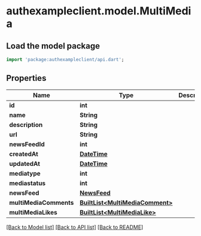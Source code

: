 # authexampleclient.model.MultiMedia

## Load the model package
```dart
import 'package:authexampleclient/api.dart';
```

## Properties
Name | Type | Description | Notes
------------ | ------------- | ------------- | -------------
**id** | **int** |  | [optional] 
**name** | **String** |  | [optional] 
**description** | **String** |  | [optional] 
**url** | **String** |  | [optional] 
**newsFeedId** | **int** |  | [optional] 
**createdAt** | [**DateTime**](DateTime.md) |  | [optional] 
**updatedAt** | [**DateTime**](DateTime.md) |  | [optional] 
**mediatype** | **int** |  | [optional] 
**mediastatus** | **int** |  | [optional] 
**newsFeed** | [**NewsFeed**](NewsFeed.md) |  | [optional] 
**multiMediaComments** | [**BuiltList&lt;MultiMediaComment&gt;**](MultiMediaComment.md) |  | [optional] 
**multiMediaLikes** | [**BuiltList&lt;MultiMediaLike&gt;**](MultiMediaLike.md) |  | [optional] 

[[Back to Model list]](../README.md#documentation-for-models) [[Back to API list]](../README.md#documentation-for-api-endpoints) [[Back to README]](../README.md)


